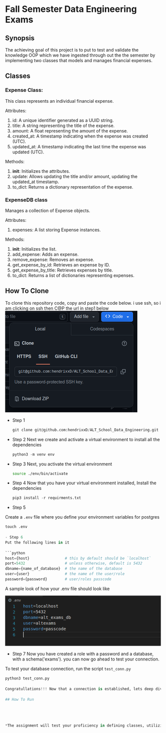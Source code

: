 # Fall Semester Data Engineering Exams

## Synopsis
 The achieving goal of this project is to put to test and validate the knowledge OOP which we have ingested through out the the semester by implementing two classes that models and manages financial expenses.

## Classes

 ### Expense Class:
  This class represents an individual financial expense.
  
  Attributes:
   1. id: A unique identifier generated as a UUID string.
   2. title: A string representing the title of the expense.
   3. amount: A float representing the amount of the expense.
   4. created_at: A timestamp indicating when the expense was created (UTC).
   5. updated_at: A timestamp indicating the last time the expense was updated (UTC).
    
  Methods:
   1. __init__: Initializes the attributes.
   2. update: Allows updating the title and/or amount, updating the updated_at timestamp.
   3. to_dict: Returns a dictionary representation of the expense.
 
 
 ### ExpenseDB class
  Manages a collection of Expense objects.
  
  Attributes:
   1. expenses: A list storing Expense instances.
  
  Methods:
   1. __init__: Initializes the list.
   2. add_expense: Adds an expense.
   3. remove_expense: Removes an expense.
   4. get_expense_by_id: Retrieves an expense by ID.
   5. get_expense_by_title: Retrieves expenses by title.
   6. to_dict: Returns a list of dictionaries representing expenses.

## How To Clone
 To clone this repository code, copy and paste the code below. i use ssh, so i am clicking on ssh then C@P the url in step1 below
  ![clone](./img/clone.png)

- Step 1

  ```python
  git clone git@github.com:hendrixxD/ALT_School_Data_Engineering.git

- Step 2
 Next we create and activate a virtual environment to install all the dependencies

  ```python
  python3 -m venv env

- Step 3
 Next, you activate the virtual environment

  ```bash
  source ./env/bin/activate
  ```

- Step 4
 Now that you have your virtual environment installed, Install the dependencies

  ```python
  pip3 install -r requirments.txt
  ```
- Step 5

 Create a `.env` file where you define your environment variables for postgres

  ```python
  touch .env

- Step 6
 Put the following lines in it

  ```python
  host={host}                # this by default should be `localhost`
  port=5432                  # unless otherwise, default is 5432
  dbname={name_of_database}  # the name of the database
  user={user}                # the name of the user/role
  password={password}        # user/roles passcode
  ```
 
 A sample look of how your .env file should look like

  ![.env](./img/_env.png ".env file")

- Step 7
 Now you have created a role with a password and a database, with a schema('exams'). you can now go ahead to test your connection.

 To test your database connection, run the script `test_conn.py`

   ```python
   python3 test_conn.py

Congratullations!!! Now that a connection is established, lets deep dive into the code.

## How To Run




*The assignment will test your proficiency in defining classes, utilizing class attributes and methods,and handling time-related functionalities.*
